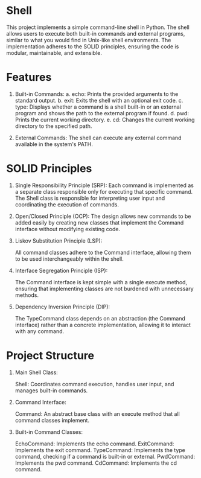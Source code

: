 # Shell
This project implements a simple command-line shell in Python. The shell allows users to execute both built-in commands and external programs, similar to what you would find in Unix-like shell environments. The implementation adheres to the SOLID principles, ensuring the code is modular, maintainable, and extensible.

# Features
  1. Built-in Commands:
       a. echo: Prints the provided arguments to the standard output.
       b. exit: Exits the shell with an optional exit code.
       c. type: Displays whether a command is a shell built-in or an external program and shows the path to the external program if found.
       d. pwd: Prints the current working directory.
       e. cd: Changes the current working directory to the specified path.

  2. External Commands:
       The shell can execute any external command available in the system's PATH.

# SOLID Principles
   1. Single Responsibility Principle (SRP):
         Each command is implemented as a separate class responsible only for executing that specific command.
         The Shell class is responsible for interpreting user input and coordinating the execution of commands.

   2. Open/Closed Principle (OCP):
         The design allows new commands to be added easily by creating new classes that implement the Command interface without modifying existing code.

   3. Liskov Substitution Principle (LSP):

         All command classes adhere to the Command interface, allowing them to be used interchangeably within the shell.

   4. Interface Segregation Principle (ISP):

        The Command interface is kept simple with a single execute method, ensuring that implementing classes are not burdened with unnecessary methods.

   5. Dependency Inversion Principle (DIP):

        The TypeCommand class depends on an abstraction (the Command interface) rather than a concrete implementation, allowing it to interact with any command.

# Project Structure

  1. Main Shell Class:

        Shell: Coordinates command execution, handles user input, and manages built-in commands.

  2. Command Interface:

        Command: An abstract base class with an execute method that all command classes implement.

  3. Built-in Command Classes:

        EchoCommand: Implements the echo command.
        ExitCommand: Implements the exit command.
        TypeCommand: Implements the type command, checking if a command is built-in or external.
        PwdCommand: Implements the pwd command.
        CdCommand: Implements the cd command.
